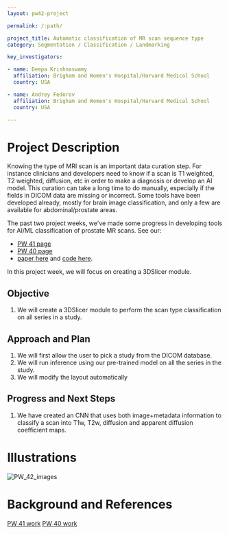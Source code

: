 ```yaml
---
layout: pw42-project

permalink: /:path/

project_title: Automatic classification of MR scan sequence type
category: Segmentation / Classification / Landmarking

key_investigators:

- name: Deepa Krishnaswamy
  affiliation: Brigham and Women's Hospital/Harvard Medical School
  country: USA

- name: Andrey Fedorov
  affiliation: Brigham and Women's Hospital/Harvard Medical School
  country: USA

---
```


# Project Description

<!-- Add a short paragraph describing the project. -->


Knowing the type of MRI scan is an important data curation step. For instance clinicians and developers need to know if a scan is T1 weighted, T2 weighted, diffusion, etc in order to make a diagnosis or develop an AI model. This curation can take a long time to do manually, especially if the fields in DICOM data are missing or incorrect. Some tools have been developed already, mostly for brain image classification, and only a few are available for abdominal/prostate areas. 

The past two project weeks, we've made some progress in developing tools for AI/ML classification of prostate MR scans. See our: 
- [PW 41 page](https://projectweek.na-mic.org/PW41_2024_MIT/Projects/AutomaticClassificationOfMrScanSequenceType/)
- [PW 40 page](https://projectweek.na-mic.org/PW40_2024_GranCanaria/Projects/DicomSeriesClassificationAndVisualizationOfParameters/)
- [paper here](https://openreview.net/forum?id=1GEz81GU3g) and [code here](https://github.com/deepakri201/DICOMScanClassification). 

In this project week, we will focus on creating a 3DSlicer module. 



## Objective

<!-- Describe here WHAT you would like to achieve (what you will have as end result). -->


1. We will create a 3DSlicer module to perform the scan type classification on all series in a study. 




## Approach and Plan

<!-- Describe here HOW you would like to achieve the objectives stated above. -->


1. We will first allow the user to pick a study from the DICOM database. 
2. We will run inference using our pre-trained model on all the series in the study. 
3. We will modify the layout automatically 




## Progress and Next Steps

<!-- Update this section as you make progress, describing of what you have ACTUALLY DONE.
     If there are specific steps that you could not complete then you can describe them here, too. -->


1. We have created an CNN that uses both image+metadata information to classify a scan into T1w, T2w, diffusion and apparent diffusion coefficient maps. 




# Illustrations

<!-- Add pictures and links to videos that demonstrate what has been accomplished. -->


![PW_42_images](https://github.com/user-attachments/assets/12a8c113-15bd-4fdc-8be7-e0037ac25c86)




# Background and References

<!-- If you developed any software, include link to the source code repository.
     If possible, also add links to sample data, and to any relevant publications. -->


[PW 41 work](https://projectweek.na-mic.org/PW41_2024_MIT/Projects/AutomaticClassificationOfMrScanSequenceType/) 
[PW 40 work](https://projectweek.na-mic.org/PW40_2024_GranCanaria/Projects/DicomSeriesClassificationAndVisualizationOfParameters/)

